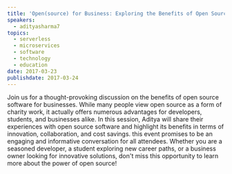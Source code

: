 ```yaml
---
title: 'Open(source) for Business: Exploring the Benefits of Open Source Software'
speakers:
  - adityasharma7
topics:
  - serverless
  - microservices
  - software
  - technology
  - education
date: 2017-03-23
publishdate: 2017-03-24
---
```


Join us for a thought-provoking discussion on the benefits of open source software for businesses. While many people view open source as a form of charity work, it actually offers numerous advantages for developers, students, and businesses alike. In this session, Aditya will share their experiences with open source software and highlight its benefits in terms of innovation, collaboration, and cost savings. this event promises to be an engaging and informative conversation for all attendees. Whether you are a seasoned developer, a student exploring new career paths, or a business owner looking for innovative solutions, don't miss this opportunity to learn more about the power of open source!